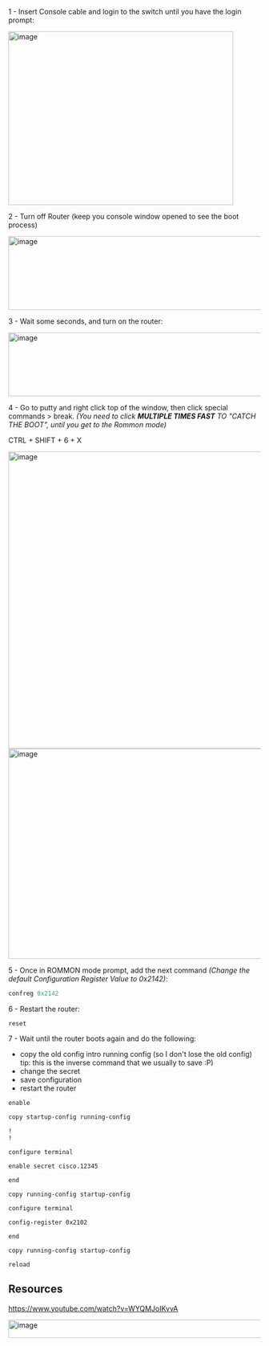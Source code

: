 


1 - Insert Console cable and login to the switch until you have the login prompt:

<img width="449" height="346" alt="image" src="https://github.com/user-attachments/assets/0f5832e0-ff98-41c1-8e8a-f6e32d696195" />

2 - Turn off Router (keep you console window opened to see the boot process)

<img width="919" height="147" alt="image" src="https://github.com/user-attachments/assets/6773338e-163b-41fb-81fe-7828fdab118b" />

3 - Wait some seconds, and turn on the router:

<img width="932" height="127" alt="image" src="https://github.com/user-attachments/assets/eea25930-fc34-4cc8-b99a-7587c945045d" />

4 - Go to putty and right click top of the window, then click special commands > break. _(You need to click **MULTIPLE TIMES FAST** TO "CATCH THE BOOT", until you get to the Rommon mode)_

CTRL + SHIFT + 6 + X

<img width="693" height="592" alt="image" src="https://github.com/user-attachments/assets/eea03cb6-1473-40f1-b128-986fda814c3e" />

<img width="585" height="419" alt="image" src="https://github.com/user-attachments/assets/7e2a0898-5e38-4fde-8b29-5b50f5f05623" />


5 - Once in ROMMON mode prompt, add the next command _(Change the default Configuration Register Value to 0x2142)_: 

````py
confreg 0x2142
````

6 - Restart the router:

````
reset
````

7 - Wait until the router boots again and do the following:
- copy the old config intro running config (so I don't lose the old config) tip: this is the inverse command that we usually to save :P)
- change the secret
- save configuration
- restart the router

````
enable

copy startup-config running-config

!
!

configure terminal

enable secret cisco.12345

end

copy running-config startup-config

configure terminal

config-register 0x2102

end

copy running-config startup-config

reload

````

## Resources

https://www.youtube.com/watch?v=WYQMJoIKvvA
















<img width="915" height="36" alt="image" src="https://github.com/user-attachments/assets/616c16ac-0223-4e4e-a784-29662f7aafbe" />
































